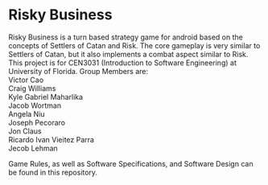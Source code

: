 Risky Business
=============

Risky Business is a turn based strategy game for android based on the concepts of Settlers of Catan and Risk. The core gameplay is very similar to Settlers of Catan, but it also implements a combat aspect similar to Risk. This project is for CEN3031 (Introduction to Software Engineering) at University of Florida. Group Members are:<br>
Victor Cao <br>
Craig Williams<br>
Kyle Gabriel Maharlika<br>
Jacob Wortman<br>
Angela Niu<br>
Joseph Pecoraro<br>
Jon Claus<br>
Ricardo Ivan Vieitez Parra<br>
Jecob Lehman<br>

Game Rules, as well as Software Specifications, and Software Design can be found in this repository.
